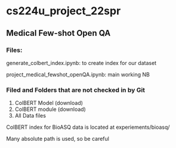# cs224u_project_22spr

## Medical Few-shot Open QA

### Files:

generate_colbert_index.ipynb: to create index for our dataset

project_medical_fewshot_openQA.ipynb: main working NB

### Filed and Folders that are not checked in by Git

1. ColBERT Model (download)
2. ColBERT module (download)
3. All Data files

ColBERT index for BioASQ data is located at experiements/bioasq/

Many absolute path is used, so be careful

